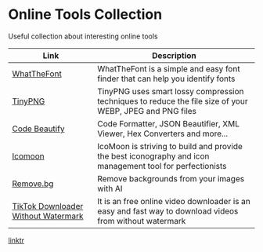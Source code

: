 # Online Tools Collection
Useful collection about interesting online tools 

| Link | Description |
| --- | --- |
|[WhatTheFont](https://www.myfonts.com/pages/whatthefont) |WhatTheFont is a simple and easy font finder that can help you identify fonts |
| [TinyPNG](https://tinypng.com/) | TinyPNG uses smart lossy compression techniques to reduce the file size of your WEBP, JPEG and PNG files|
|[Code Beautify](https://codebeautify.org/)| Code Formatter, JSON Beautifier, XML Viewer, Hex Converters and more...|
|[Icomoon](https://icomoon.io/)|IcoMoon is striving to build and provide the best iconography and icon management tool for perfectionists|
|[Remove.bg](https://www.remove.bg/)| Remove backgrounds from your images with AI|
|[TikTok Downloader Without Watermark](https://www.remove.bg/)| It is an free online video downloader is an easy and fast way to download videos from without watermark|

[linktr](https://linktr.ee/videofrom.net)

